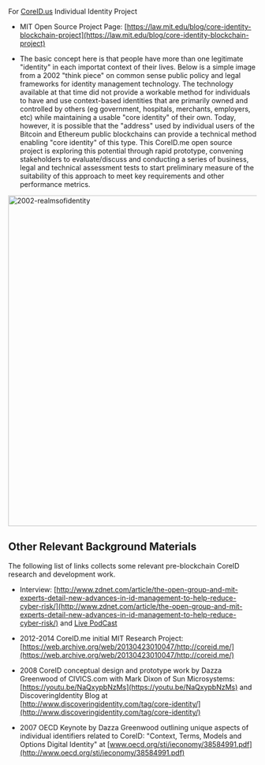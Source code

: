 For [CoreID.us](http://coreid.me) Individual Identity Project

* MIT Open Source Project Page: [https://law.mit.edu/blog/core-identity-blockchain-project](https://law.mit.edu/blog/core-identity-blockchain-project)

* The basic concept here is that people have more than one legitimate "identity" in each importat context of their lives.  Below is a simple image from a 2002 "think piece" on common sense public policy and legal frameworks for identity management technology.  The technology available at that time did not provide a workable method for individuals to have and use context-based identities that are primarily owned and controlled by others (eg government, hospitals, merchants, employers, etc) while maintaining a usable "core identity" of their own. Today, however, it is possible that the "address" used by individual users of the Bitcoin and Ethereum public blockchains can provide a technical method enabling "core identity" of this type.  This CoreID.me open source project is exploring this potential through rapid prototype, convening stakeholders to evaluate/discuss and conducting a series of business, legal and technical assessment tests to start preliminary measure of the suitability of this approach to meet key requirements and other performance metrics.  

<img width="671" alt="2002-realmsofidentity" src="https://cloud.githubusercontent.com/assets/2357755/24933744/ebb30488-1ee5-11e7-94ec-d7d4e972f0f0.png">


## Other Relevant Background Materials 

The following list of links collects some relevant pre-blockchain CoreID research and development work.  

* Interview: [http://www.zdnet.com/article/the-open-group-and-mit-experts-detail-new-advances-in-id-management-to-help-reduce-cyber-risk/](http://www.zdnet.com/article/the-open-group-and-mit-experts-detail-new-advances-in-id-management-to-help-reduce-cyber-risk/) and [Live PodCast](https://github.com/coreidentity/coreid/blob/master/docs/media/BriefingsDirect-The_Open_Group_and_MIT_Experts_Detail_New_Advances_in_Identity_Management_to_Help_Reduce_Cyber_Risk.mp3?raw=true)

* 2012-2014 CoreID.me initial MIT Research Project: [https://web.archive.org/web/20130423010047/http://coreid.me/](https://web.archive.org/web/20130423010047/http://coreid.me/)

* 2008 CoreID conceptual design and prototype work by Dazza Greenwood of CIVICS.com with Mark Dixon of Sun Microsystems: [https://youtu.be/NaQxypbNzMs](https://youtu.be/NaQxypbNzMs) and DiscoveringIdentity Blog at  [http://www.discoveringidentity.com/tag/core-identity/](http://www.discoveringidentity.com/tag/core-identity/)

* 2007 OECD Keynote by Dazza Greenwood outlining unique aspects of individual identifiers related to CoreID: "Context, Terms, Models and Options Digital Identity" at [www.oecd.org/sti/ieconomy/38584991.pdf](http://www.oecd.org/sti/ieconomy/38584991.pdf)
